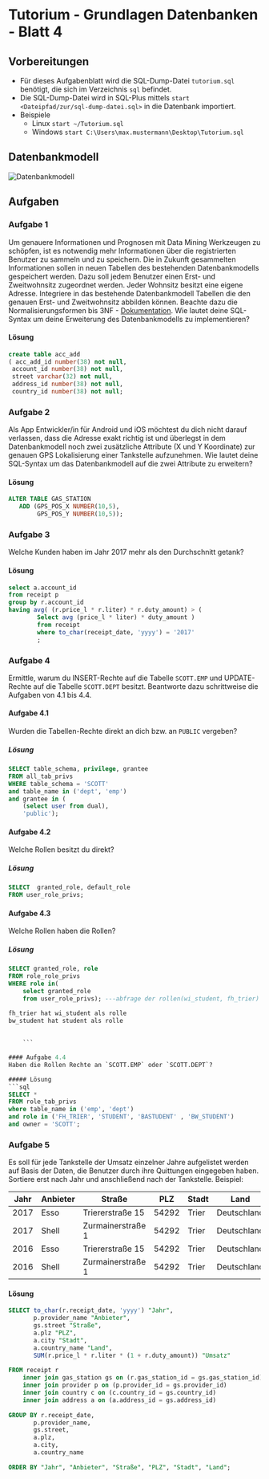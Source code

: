 # Tutorium - Grundlagen Datenbanken - Blatt 4

## Vorbereitungen
* Für dieses Aufgabenblatt wird die SQL-Dump-Datei `tutorium.sql` benötigt, die sich im Verzeichnis `sql` befindet.
* Die SQL-Dump-Datei wird in SQL-Plus mittels `start <Dateipfad/zur/sql-dump-datei.sql>` in die Datenbank importiert.
* Beispiele
  * Linux `start ~/Tutorium.sql`
  * Windows `start C:\Users\max.mustermann\Desktop\Tutorium.sql`

## Datenbankmodell
![Datenbankmodell](./img/datamodler_schema.png)

## Aufgaben

### Aufgabe 1
Um genauere Informationen und Prognosen mit Data Mining Werkzeugen zu schöpfen, ist es notwendig mehr Informationen über die registrierten Benutzer zu sammeln und zu speichern. Die in Zukunft gesammelten Informationen sollen in neuen Tabellen des bestehenden Datenbankmodells gespeichert werden. Dazu soll jedem Benutzer einen Erst- und Zweitwohnsitz zugeordnet werden. Jeder Wohnsitz besitzt eine eigene Adresse. Integriere in das bestehende Datenbankmodell Tabellen die den genauen Erst- und Zweitwohnsitz abbilden können. Beachte dazu die Normalisierungsformen bis 3NF - [Dokumentation](https://de.wikipedia.org/wiki/Normalisierung_(Datenbank)). Wie lautet deine SQL-Syntax um deine Erweiterung des Datenbankmodells zu implementieren?

#### Lösung
```sql
create table acc_add
( acc_add_id number(38) not null,
 account_id number(38) not null,
 street varchar(32) not null,
 address_id number(38) not null,
 country_id number(38) not null;
```

### Aufgabe 2
Als App Entwickler/in für Android und iOS möchtest du dich nicht darauf verlassen, dass die Adresse exakt richtig ist und überlegst in dem Datenbankmodell noch zwei zusätzliche Attribute (X und Y Koordinate) zur genauen GPS Lokalisierung einer Tankstelle aufzunehmen. Wie lautet deine SQL-Syntax um das Datenbankmodell auf die zwei Attribute zu erweitern?

#### Lösung
```sql
ALTER TABLE GAS_STATION
   ADD (GPS_POS_X NUMBER(10,5),
        GPS_POS_Y NUMBER(10,5));
```

### Aufgabe 3
Welche Kunden haben im Jahr 2017 mehr als den Durchschnitt getank?

#### Lösung
```sql
select a.account_id
from receipt p
group by r.account_id
having avg( (r.price_l * r.liter) * r.duty_amount) > (
		Select avg (price_l * liter) * duty_amount ) 
		from receipt
		where to_char(receipt_date, 'yyyy') = '2017'
		;
```

### Aufgabe 4
Ermittle, warum du INSERT-Rechte auf die Tabelle `SCOTT.EMP` und UPDATE-Rechte auf die Tabelle `SCOTT.DEPT` besitzt. Beantworte dazu schrittweise die Aufgaben von 4.1 bis 4.4.

#### Aufgabe 4.1
Wurden die Tabellen-Rechte direkt an dich bzw. an `PUBLIC` vergeben?

##### Lösung
```sql
SELECT table_schema, privilege, grantee
FROM all_tab_privs
WHERE table_schema = 'SCOTT'
and table_name in ('dept', 'emp')
and grantee in (
	(select user from dual),
	'public');
```

#### Aufgabe 4.2
Welche Rollen besitzt du direkt?

##### Lösung
```sql
SELECT  granted_role, default_role
FROM user_role_privs;
```

#### Aufgabe 4.3
Welche Rollen haben die Rollen?

##### Lösung
```sql
SELECT granted_role, role
FROM role_role_privs 
WHERE role in(
	select granted_role
	from user_role_privs); ---abfrage der rollen(wi_student, fh_trier)

fh_trier hat wi_student als rolle
bw_student hat student als rolle	
	
	
	```

#### Aufgabe 4.4
Haben die Rollen Rechte an `SCOTT.EMP` oder `SCOTT.DEPT`?

##### Lösung
```sql
SELECT *
FROM role_tab_privs
where table_name in ('emp', 'dept')
and role in ('FH_TRIER', 'STUDENT', 'BASTUDENT' , 'BW_STUDENT')
and owner = 'SCOTT';
```

### Aufgabe 5
Es soll für jede Tankstelle der Umsatz einzelner Jahre aufgelistet werden auf Basis der Daten, die Benutzer durch ihre Quittungen eingegeben haben. Sortiere erst nach Jahr und anschließend nach der Tankstelle. Beispiel:

| Jahr  | Anbieter  | Straße            | PLZ   | Stadt | Land          | Umsatz    |
| ----- | --------- | ----------------- | ----- | ----- | --------------| --------- |
| 2017  | Esso      | Triererstraße 15  | 54292 | Trier | Deutschland   | 54784.14  |
| 2017  | Shell     | Zurmainerstraße 1 | 54292 | Trier | Deutschland   | 67874.78  |
| 2016  | Esso      | Triererstraße 15  | 54292 | Trier | Deutschland   | 57412.66  |
| 2016  | Shell     | Zurmainerstraße 1 | 54292 | Trier | Deutschland   | 72478.42  |

#### Lösung
```sql
SELECT to_char(r.receipt_date, 'yyyy') "Jahr",
	   p.provider_name "Anbieter",
	   gs.street "Straße",
	   a.plz "PLZ",
	   a.city "Stadt",
	   a.country_name "Land",
	   SUM(r.price_l * r.liter * (1 + r.duty_amount)) "Umsatz"
	   
FROM receipt r
	inner join gas_station gs on (r.gas_station_id = gs.gas_station_id)
	inner join provider p on (p.provider_id = gs.provider_id)
	inner join country c on (c.country_id = gs.country_id)
	inner join address a on (a.address_id = gs.address_id)
	
GROUP BY r.receipt_date,
	   p.provider_name,
	   gs.street,
	   a.plz,
	   a.city, 
	   a.country_name
	   
ORDER BY "Jahr", "Anbieter", "Straße", "PLZ", "Stadt", "Land";
	   
	  
```


